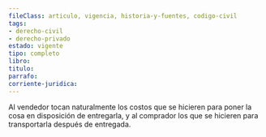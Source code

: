 ```yaml
---
fileClass: articulo, vigencia, historia-y-fuentes, codigo-civil
tags:
- derecho-civil
- derecho-privado
estado: vigente
tipo: completo
libro:
titulo:
parrafo:
corriente-juridica:
---
```

Al vendedor tocan naturalmente los costos que se hicieren para poner la cosa en disposición de entregarla, y al comprador los que se hicieren para transportarla después de entregada.